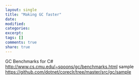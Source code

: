 ```yaml
---
layout: single
title: "Making GC faster"
date:
modified:
categories:
excerpt:
tags: []
comments: true
share: true
---
```



GC Benchmarks for C# http://www.cs.cmu.edu/~spoons/gc/benchmarks.html
sample https://github.com/dotnet/coreclr/tree/master/src/gc/sample
